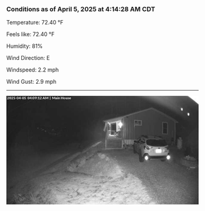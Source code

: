 ### Conditions as of April 5, 2025 at 4:14:28 AM CDT 

Temperature: 72.40 &deg;F

Feels like: 72.40 &deg;F

Humidity: 81%

Wind Direction: E

Windspeed: 2.2 mph

Wind Gust: 2.9 mph

---

<img src="./images/latest.jpeg"/>

